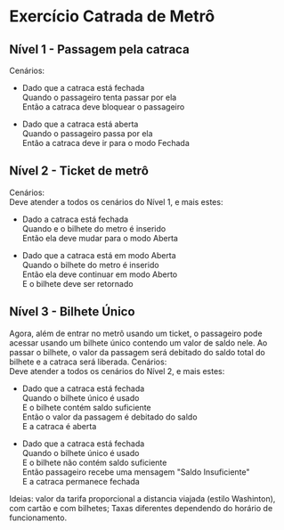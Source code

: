 # Exercício Catrada de Metrô


## Nível 1 - Passagem pela catraca

Cenários:  
- Dado que a catraca está fechada  
    Quando o passageiro tenta passar por ela  
    Então a catraca deve bloquear o passageiro

- Dado que a catraca está aberta  
    Quando o passageiro passa por ela  
    Então a catraca deve ir para o modo Fechada


## Nível 2 - Ticket de metrô

Cenários:  
Deve atender a todos os cenários do Nível 1, e mais estes:  

- Dado a catraca está fechada    
    Quando e o bilhete do metro é inserido  
    Então ela deve mudar para o modo Aberta

- Dado que a catraca está em modo Aberta  
    Quando o bilhete do metro é inserido  
    Então ela deve continuar em modo Aberto  
    E o bilhete deve ser retornado 

## Nível 3 - Bilhete Único

Agora, além de entrar no metrô usando um ticket, o passageiro pode acessar usando um bilhete único contendo um valor de saldo nele.
Ao passar o bilhete, o valor da passagem será debitado do saldo total do bilhete e a catraca será liberada.
Cenários:  
Deve atender a todos os cenários do Nível 2, e mais estes:
- Dado que a catraca está fechada  
    Quando o bilhete único é usado  
    E o bilhete contém saldo suficiente  
    Então o valor da passagem é debitado do saldo  
    E a catraca é aberta  

- Dado que a catraca está fechada  
    Quando o bilhete único é usado  
    E o bilhete não contém saldo suficiente  
    Então passageiro recebe uma mensagem "Saldo Insuficiente"  
    E a catraca permanece fechada  

Ideias: valor da tarifa proporcional a distancia viajada (estilo Washinton), com cartão e com bilhetes; Taxas diferentes dependendo do horário de funcionamento.